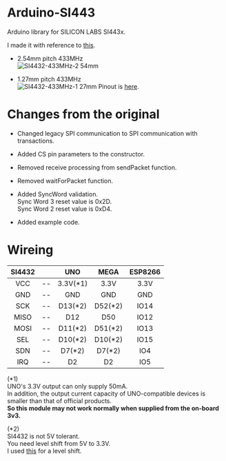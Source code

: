 # Arduino-SI443
Arduino library for SILICON LABS SI443x.   

I made it with reference to [this](https://github.com/ADiea/si4432).   

- 2.54mm pitch 433MHz   
 ![SI4432-433MHz-2 54mm](https://user-images.githubusercontent.com/6020549/163330289-770357cd-5bb4-4030-9347-edd0da6f21d3.JPG)

- 1.27mm pitch 433MHz   
 ![SI4432-433MHz-1 27mm](https://user-images.githubusercontent.com/6020549/170854841-ab5318ae-7b31-4d11-98d9-719f48a49c36.JPG)
 Pinout is [here](http://www.dorji.com/docs/data/DRF4432F20.pdf).   

# Changes from the original

- Changed legacy SPI communication to SPI communication with transactions.   

- Added CS pin parameters to the constructor.   

- Removed receive processing from sendPacket function.   

- Removed waitForPacket function.   

- Added SyncWord validation.   
 Sync Word 3 reset value is 0x2D.   
 Sync Word 2 reset value is 0xD4.   

- Added example code.   



# Wireing
|SI4432||UNO|MEGA|ESP8266|
|:-:|:-:|:-:|:-:|:-:|
|VCC|--|3.3V(*1)|3.3V|3.3V|
|GND|--|GND|GND|GND|
|SCK|--|D13(*2)|D52(*2)|IO14|
|MISO|--|D12|D50|IO12|
|MOSI|--|D11(*2)|D51(*2)|IO13|
|SEL|--|D10(*2)|D10(*2)|IO15|
|SDN|--|D7(*2)|D7(*2)|IO4|
|IRQ|--|D2|D2|IO5|

(*1)   
UNO's 3.3V output can only supply 50mA.   
In addition, the output current capacity of UNO-compatible devices is smaller than that of official products.   
__So this module may not work normally when supplied from the on-board 3v3.__   

(*2)   
SI4432 is not 5V tolerant.   
You need level shift from 5V to 3.3V.   
I used [this](https://www.ti.com/lit/ds/symlink/txs0108e.pdf?ts=1647593549503) for a level shift.   

